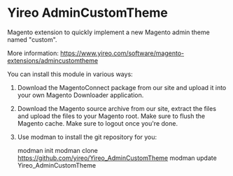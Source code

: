 Yireo AdminCustomTheme
====================
Magento extension to quickly implement a new Magento admin theme named "custom".

More information: https://www.yireo.com/software/magento-extensions/admincustomtheme

You can install this module in various ways:

1) Download the MagentoConnect package from our site and upload it into your own Magento
Downloader application.

2) Download the Magento source archive from our site, extract the files and upload the
files to your Magento root. Make sure to flush the Magento cache. Make sure to logout 
once you're done.

3) Use modman to install the git repository for you:

    modman init
    modman clone https://github.com/yireo/Yireo_AdminCustomTheme
    modman update Yireo_AdminCustomTheme

